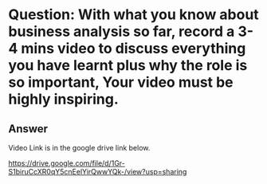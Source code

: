 # Question: With what you know about business analysis so far, record a 3-4 mins video to discuss everything you have learnt plus why the role is so important, Your video must be highly inspiring.

## Answer

Video Link is in the google drive link below.

https://drive.google.com/file/d/1Gr-S1biruCcXR0qY5cnEelYirQwwYQk-/view?usp=sharing


